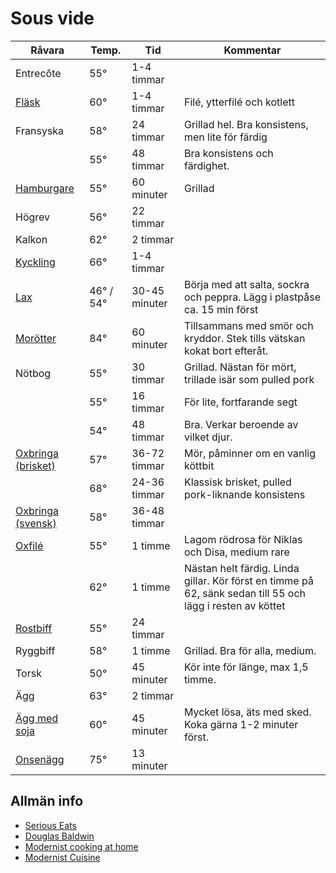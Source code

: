 # Sous vide

| Råvara                   | Temp.     | Tid           | Kommentar                                                                                                  |
| ------------------------ | --------- | ------------- | ---------------------------------------------------------------------------------------------------------- |
| Entrecôte                | 55°       | 1-4 timmar    |                                                                                                            |
| [Fläsk][1]               | 60°       | 1-4 timmar    | Filé, ytterfilé och kotlett                                                                                |
| Fransyska                | 58°       | 24 timmar     | Grillad hel. Bra konsistens, men lite för färdig                                                           |
|                          | 55°       | 48 timmar     | Bra konsistens och färdighet.                                                                              |
| [Hamburgare][2]          | 55°       | 60 minuter    | Grillad                                                                                                    |
| Högrev                   | 56°       | 22 timmar     |                                                                                                            |
| Kalkon                   | 62°       | 2 timmar      |                                                                                                            |
| [Kyckling][3]            | 66°       | 1-4 timmar    |                                                                                                            |
| [Lax][4]                 | 46° / 54° | 30-45 minuter | Börja med att salta, sockra och peppra. Lägg i plastpåse ca. 15 min först                                  |
| [Morötter][5]            | 84°       | 60 minuter    | Tillsammans med smör och kryddor. Stek tills vätskan kokat bort efteråt.                                   |
| Nötbog                   | 55°       | 30 timmar     | Grillad. Nästan för mört, trillade isär som pulled pork                                                    |
|                          | 55°       | 16 timmar     | För lite, fortfarande segt                                                                                 |
|                          | 54°       | 48 timmar     | Bra. Verkar beroende av vilket djur.                                                                       |
| [Oxbringa (brisket)][11] | 57°       | 36-72 timmar  | Mör, påminner om en vanlig köttbit                                                                         |
|                          | 68°       | 24-36 timmar  | Klassisk brisket, pulled pork-liknande konsistens                                                          |
| [Oxbringa (svensk)][6]   | 58°       | 36-48 timmar  |                                                                                                            |
| [Oxfilé][7]              | 55°       | 1 timme       | Lagom rödrosa för Niklas och Disa, medium rare                                                             |
|                          | 62°       | 1 timme       | Nästan helt färdig. Linda gillar. Kör först en timme på 62, sänk sedan till 55 och lägg i resten av köttet |
| [Rostbiff][8]            | 55°       | 24 timmar     |                                                                                                            |
| Ryggbiff                 | 58°       | 1 timme       | Grillad. Bra för alla, medium.                                                                             |
| Torsk                    | 50°       | 45 minuter    | Kör inte för länge, max 1,5 timme.                                                                         |
| Ägg                      | 63°       | 2 timmar      |                                                                                                            |
| [Ägg med soja][9]        | 60°       | 45 minuter    | Mycket lösa, äts med sked. Koka gärna 1-2 minuter först.                                                   |
| [Onsenägg][10]           | 75°       | 13 minuter    |                                                                                                            |


[1]: http://www.seriouseats.com/2016/04/food-lab-complete-guide-to-sous-vide-pork-chops.html#time
[2]: http://www.seriouseats.com/recipes/2010/06/sous-vide-burgers-recipe.html 
[3]: http://www.seriouseats.com/2015/07/the-food-lab-complete-guide-to-sous-vide-chicken-breast.html 
[4]: http://www.seriouseats.com/recipes/2016/08/sous-vide-salmon-recipe.html
[5]: http://www.seriouseats.com/recipes/2010/06/sous-vide-glazed-carrots-recipe.html 
[6]: http://niklash.blogspot.se/2014/12/sous-vide-oxbringa-med-pepparrotssas.html
[7]: http://www.seriouseats.com/2015/06/food-lab-complete-guide-to-sous-vide-steak.html
[8]: http://www.barariktigmat.se/index.php/teknik/sous-vide/item/353-rostbiff-sous-vide-och-vad-man-gor-med-den 
[9]: http://www.seriouseats.com/recipes/2014/09/singapore-style-soft-cooked-eggs-with-kaya-jam-and-toast-recipe.html 
[10]: http://www.seriouseats.com/2016/08/how-to-make-onsen-tamago-japanese-poached-egg.html 
[11]: https://www.seriouseats.com/recipes/2016/08/sous-vide-barbecue-smoked-bbq-brisket-texas-recipe.html

## Allmän info
* [Serious Eats](http://www.seriouseats.com/sous_vide_101/) 
* [Douglas Baldwin](http://douglasbaldwin.com/sous-vide.html#Top) 
* [Modernist cooking at home](http://www.modernistcookingathome.com)
* [Modernist Cuisine](http://modernistcuisine.com/mc-recipes/)